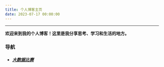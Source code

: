 ```yaml
---
title: 个人博客主页
date: 2023-07-17 00:00:00
---
```

---
**欢迎来到我的个人博客！这里是我分享思考、学习和生活的地方。**

### 导航
- ##### [大数据比赛](/Blog/Big-Data-Competition/Big-Data-Competition/)